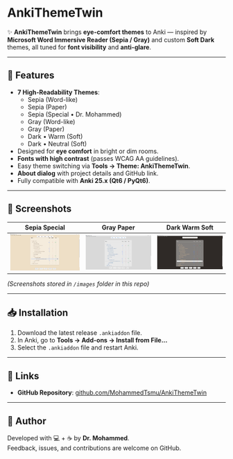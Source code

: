 # AnkiThemeTwin

✨ **AnkiThemeTwin** brings **eye-comfort themes** to Anki — inspired by **Microsoft Word Immersive Reader (Sepia / Gray)** and custom **Soft Dark** themes, all tuned for **font visibility** and **anti-glare**.

---

## 🎨 Features
- **7 High-Readability Themes**:
  - Sepia (Word-like)
  - Sepia (Paper)
  - Sepia (Special • Dr. Mohammed)
  - Gray (Word-like)
  - Gray (Paper)
  - Dark • Warm (Soft)
  - Dark • Neutral (Soft)
- Designed for **eye comfort** in bright or dim rooms.
- **Fonts with high contrast** (passes WCAG AA guidelines).
- Easy theme switching via **Tools → Theme: AnkiThemeTwin**.
- **About dialog** with project details and GitHub link.
- Fully compatible with **Anki 25.x (Qt6 / PyQt6)**.

---

## 📸 Screenshots
| Sepia Special | Gray Paper | Dark Warm Soft |
|---------------|------------|----------------|
| ![Sepia Special](images/sepia_special.png) | ![Gray Paper](images/gray_paper.png) | ![Dark Warm Soft](images/dark_warm.png) |

*(Screenshots stored in `/images` folder in this repo)*

---

## 📥 Installation
1. Download the latest release `.ankiaddon` file.  
2. In Anki, go to **Tools → Add-ons → Install from File...**  
3. Select the `.ankiaddon` file and restart Anki.  

---

## 🔗 Links
- **GitHub Repository**: [github.com/MohammedTsmu/AnkiThemeTwin](https://github.com/MohammedTsmu/AnkiThemeTwin)

---

## 📝 Author
Developed with 💻 + ☕ by **Dr. Mohammed**.  
Feedback, issues, and contributions are welcome on GitHub.
